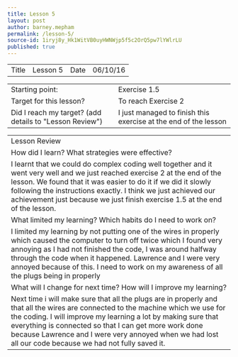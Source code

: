 ```yaml
---
title: Lesson 5
layout: post
author: barney.mepham
permalink: /lesson-5/
source-id: 1iryj8y_Hk1WitVB0uyHWNWjp5f5c2OrQ5pw7lYWlrLU
published: true
---
```

<table>
  <tr>
    <td>Title</td>
    <td>Lesson 5</td>
    <td>Date</td>
    <td>06/10/16</td>
  </tr>
</table>


<table>
  <tr>
    <td>Starting point:</td>
    <td>Exercise 1.5</td>
  </tr>
  <tr>
    <td>Target for this lesson?</td>
    <td>To reach Exercise 2</td>
  </tr>
  <tr>
    <td>Did I reach my target? 
(add details to "Lesson Review")</td>
    <td>I just managed to finish this exercise at the end of the lesson</td>
  </tr>
</table>


<table>
  <tr>
    <td>Lesson Review</td>
  </tr>
  <tr>
    <td>How did I learn? What strategies were effective? </td>
  </tr>
  <tr>
    <td>I learnt that we could do complex coding well together and it went very well and we just reached exercise 2 at the end of the lesson. We found that it was easier to do it if we did it slowly following the instructions exactly. I think we just achieved our achievement just because we just finish exercise 1.5 at the end of the lesson.</td>
  </tr>
  <tr>
    <td>What limited my learning? Which habits do I need to work on? </td>
  </tr>
  <tr>
    <td>I limited my learning by not putting one of the wires in properly which caused the computer to turn off twice which I found very annoying as I had not finished the code, I was around halfway through the code when it happened. Lawrence and I were very annoyed because of this. I need to work on my awareness of all the plugs being in properly</td>
  </tr>
  <tr>
    <td>What will I change for next time? How will I improve my learning?</td>
  </tr>
  <tr>
    <td>Next time i will make sure that all the plugs are in properly and that all the wires are connected to the machine which we use for the coding. I will improve my learning a lot by making sure that everything is connected so that I can get more work done because Lawrence and I were very annoyed when we had lost all our code because we had not fully saved it.</td>
  </tr>
</table>


